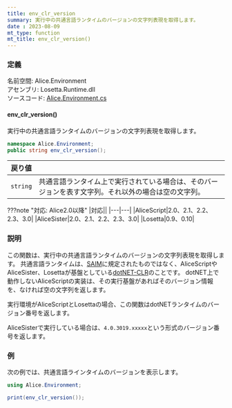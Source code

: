 ```yaml
---
title: env_clr_version
summary: 実行中の共通言語ランタイムのバージョンの文字列表現を取得します。
date : 2023-08-09
mt_type: function
mt_title: env_clr_version()
---
```

### 定義
名前空間: Alice.Environment<br/>
アセンブリ: Losetta.Runtime.dll<br/>
ソースコード: [Alice.Environment.cs](https://github.com/WSOFT-Project/Losetta/blob/master/Losetta.Runtime/Alice.Environment.cs)

#### env_clr_version()

実行中の共通言語ランタイムのバージョンの文字列表現を取得します。

```cs title="AliceScript"
namespace Alice.Environment;
public string env_clr_version();
```

|戻り値| |
|-|-|
|`string`|共通言語ランタイム上で実行されている場合は、そのバージョンを表す文字列。それ以外の場合は空の文字列。|

???note "対応: Alice2.0以降"
    |対応||
    |---|---|
    |AliceScript|2.0、2.1、2.2、2.3、3.0|
    |AliceSister|2.0、2.1、2.2、2.3、3.0|
    |Losetta|0.9、0.10|

### 説明
この関数は、実行中の共通言語ランタイムのバージョンの文字列表現を取得します。
共通言語ランタイムは、[SAIM](../../../general/saim.md)に規定されたものではなく、AliceScriptやAliceSister、Losettaが基盤としている[dotNET-CLR](https://learn.microsoft.com/ja-jp/dotnet/standard/clr)のことです。
dotNET上で動作しないAliceScriptの実装は、その実行基盤があればそのバージョン情報を、なければ空の文字列を返します。

実行環境がAliceScriptとLosettaの場合、この関数はdotNETランタイムのバージョン番号を返します。

AliceSisterで実行している場合は、`4.0.3019.xxxxx`という形式のバージョン番号を返します。

### 例
次の例では、共通言語ラインタイムのバージョンを表示します。

```cs title="AliceScript"
using Alice.Environment;

print(env_clr_version());
```